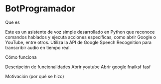 # BotProgramador

Que es

Este es un asistente de voz simple desarrollado en Python que reconoce comandos hablados y ejecuta acciones específicas, como abrir Google o YouTube, entre otros. Utiliza la API de Google Speech Recognition para transcribir audio en tiempo real.


Cómo funciona



Descripción de funcionalidades
    Abrir youtube
    Abrir google
    fnaiksf
    fasf


Motivación (por qué se hizo)